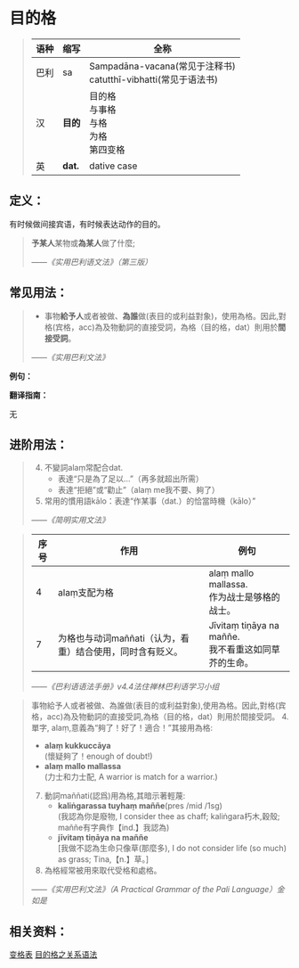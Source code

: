 # 目的格

>|语种|缩写|全称|
>|-|-|-|
>|巴利|sa|Sampadāna-vacana\(常见于注释书\)<br>catutthī-vibhatti\(常见于语法书\)|
>|汉|**目的**|目的格<br>与事格<br>与格<br>为格<br>第四变格|
>|英|**dat.**|dative case|

## 定义：

有时候做间接宾语，有时候表达动作的目的。

>**予某人**某物或**為某人**做了什麼;
>
>*——《实用巴利语文法》（第三版）*

## 常见用法：

>- 事物**給予人**或者被做、**為誰**做(表目的或利益對象)，使用為格。因此,對格(宾格，acc)為及物動詞的直接受詞，為格（目的格，dat）則用於**間接受詞**。
>
>*——《实用巴利文法》*

**例句：**

**翻译指南：**

无

## 进阶用法：

>4. 不變詞alaṃ常配合dat.
>		- 表達“只是為了足以…”（再多就超出所需）
>		- 表達“拒絕”或“勸止”（alaṃ me我不要、夠了）
>6. 常用的慣用語kālo：表達“作某事（dat.）的恰當時機（kālo）”
>
>*——《简明实用文法》*

>|序号|作用|例句|
>|-|-|-|
>|4|alaṃ支配为格|alaṃ mallo mallassa.<br>作为战士是够格的战士。|
>|7|为格也与动词maññati（认为，看重）结合使用，同时含有贬义。|Jīvitaṃ tiṇāya na maññe.<br>我不看重这如同草芥的生命。|
>
>*——《巴利语语法手册》v4.4法住禅林巴利语学习小组*


>事物給予人或者被做、為誰做(表目的或利益對象),使用為格。因此,對格(宾格，acc)為及物動詞的直接受詞,為格（目的格，dat）則用於間接受詞。
>4. 單字, alaṃ,意義為“夠了！好了！適合！”其接用為格:
>    - **alaṃ kukkuccāya**<br>(懷疑夠了！enough of doubt!)
>    - **alaṃ mallo mallassa**<br>(力士和力士配, A warrior is match for a warrior.)
>7. 動詞maññati(認爲)用為格,其暗示著輕蔑: 
>	 - **kaliṅgarassa tuyhaṃ maññe**(pres /mid /1sg)<br>(我認為你是廢物, I consider thee as chaff; kaliṅgara朽木,穀殼; maññe有字典作【ind.】我認為)
>	 - **jīvitaṃ tiṇāya na maññe**<br>[我做不認為生命只像草(那麼多), I do not consider life (so much) as grass; Tina,【n.】草。]
>9. 為格經常被用來取代受格和處格。
>
>*——《实用巴利文法》（A Practical Grammar of the Pali Language）金如是*

## 相关资料：

[变格表](ending-table.md)
[目的格之关系语法](../basic-relation/dat.md)
